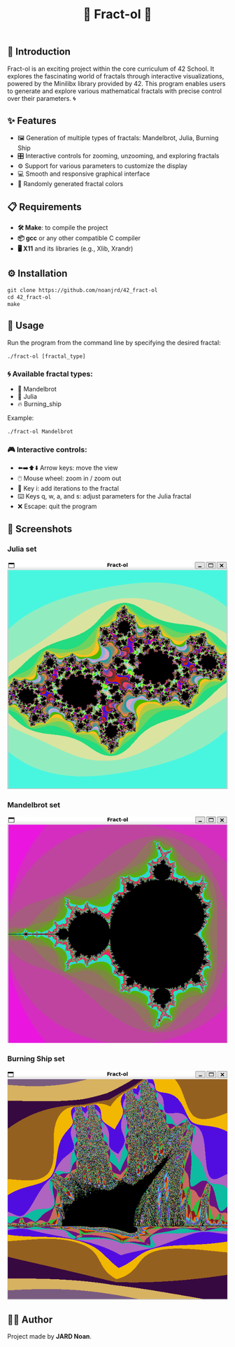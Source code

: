 <!DOCTYPE html>
<html lang="en">
<body>
    <header>
        <h1>🌟 Fract-ol 🌟</h1>
    </header>
    <main>
        <section>
            <h2>📖 Introduction</h2>
            <p>Fract-ol is an exciting project within the core curriculum of 42 School. It explores the fascinating world of fractals through interactive visualizations, powered by the Minilibx library provided by 42. This program enables users to generate and explore various mathematical fractals with precise control over their parameters. 🌀</p>
        </section>
        <section>
            <h2>✨ Features</h2>
            <ul>
                <li>🖼️ Generation of multiple types of fractals: Mandelbrot, Julia, Burning Ship</li>
                <li>🎛️ Interactive controls for zooming, unzooming, and exploring fractals</li>
                <li>⚙️ Support for various parameters to customize the display</li>
                <li>💻 Smooth and responsive graphical interface</li>
                <li>🎨 Randomly generated fractal colors</li>
            </ul>
        </section>
        <section>
            <h2>📋 Requirements</h2>
            <ul>
                <li><strong>🛠️ Make</strong>: to compile the project</li>
                <li><strong>📦 gcc</strong> or any other compatible C compiler</li>
                <li><strong>🖥️ X11</strong> and its libraries (e.g., Xlib, Xrandr)</li>
            </ul>
        </section>
        <section>
            <h2>⚙️ Installation</h2>
            <pre><code>git clone https://github.com/noanjrd/42_fract-ol
cd 42_fract-ol
make</code></pre>
        </section>
        <section>
            <h2>🚀 Usage</h2>
            <p>Run the program from the command line by specifying the desired fractal:</p>
            <pre><code>./fract-ol [fractal_type]</code></pre>
            <h3>🌀 Available fractal types:</h3>
            <ul>
                <li>🌌 Mandelbrot</li>
                <li>🌟 Julia</li>
                <li>🔥 Burning_ship</li>
            </ul>
            <p>Example:</p>
            <pre><code>./fract-ol Mandelbrot</code></pre>
            <h3>🎮 Interactive controls:</h3>
            <ul>
                <li>⬅️➡️⬆️⬇️ Arrow keys: move the view</li>
                <li>🖱️ Mouse wheel: zoom in / zoom out</li>
                <li>🔁 Key i: add iterations to the fractal</li>
                <li>⌨️ Keys q, w, a, and s: adjust parameters for the Julia fractal</li>
                <li>❌ Escape: quit the program</li>
            </ul>
        </section>
    <section>
        <h2>🌅 Screenshots</h2>
        <h3>Julia set</h3>
        <p align="">
        <img src="imgs/Julia.png" alt="Julia set screenshot" width="600" style="border-radius: 15;" />
        </p>
        <h3>Mandelbrot set</h3>
        <p align="">
        <img src="imgs/Mandelbrot.png" alt="Julia set screenshot" width="600" style="border-radius: 15;" />
        </p>
        <h3>Burning Ship set</h3>
        <p align="">
        <img src="imgs/Burning_ship.png" alt="Julia set screenshot" width="600" style="border-radius: 15;" />
        </p>
    </section>
        <section>
            <h2>👨‍💻 Author</h2>
            <p>Project made by <strong>JARD Noan</strong>. </p>
        </section>
    </main>
</body>
</html>
